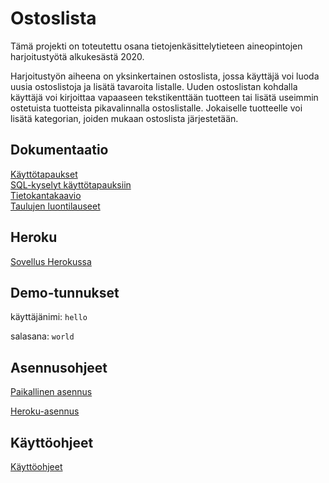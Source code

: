 # Ostoslista

Tämä projekti on toteutettu osana tietojenkäsittelytieteen aineopintojen harjoitustyötä alkukesästä 2020.

Harjoitustyön aiheena on yksinkertainen ostoslista, jossa käyttäjä voi luoda uusia ostoslistoja ja lisätä tavaroita listalle. Uuden ostoslistan kohdalla käyttäjä voi kirjoittaa vapaaseen tekstikenttään tuotteen tai lisätä useimmin ostetuista tuotteista pikavalinnalla ostoslistalle. Jokaiselle tuotteelle voi lisätä kategorian, joiden mukaan ostoslista järjestetään.

## Dokumentaatio

[Käyttötapaukset](documentation/user_stories.md)\
[SQL-kyselyt käyttötapauksiin](documentation/user_stories_queries.md)\
[Tietokantakaavio](documentation/schema.md)\
[Taulujen luontilauseet](documentation/create_tables.md)

## Heroku

[Sovellus Herokussa](https://tsoha-ostoslista.herokuapp.com/)

## Demo-tunnukset

käyttäjänimi: `hello`

salasana: `world`

## Asennusohjeet

[Paikallinen asennus](documentation/asennusohjeistus.md#paikallinen-asennus)

[Heroku-asennus](documentation/asennusohjeistus.md#heroku-asennus)

## Käyttöohjeet

[Käyttöohjeet](documentation/kaytto-ohje.md)
